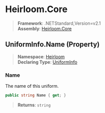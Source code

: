 # Heirloom.Core

> **Framework**: .NETStandard,Version=v2.1  
> **Assembly**: [Heirloom.Core][0]

## UniformInfo.Name (Property)

> **Namespace**: [Heirloom][0]  
> **Declaring Type**: [UniformInfo][1]

### Name

The name of this uniform.

```cs
public string Name { get; }
```

> **Returns**: `string`

[0]: ../../../Heirloom.Core.md
[1]: ../UniformInfo.md
